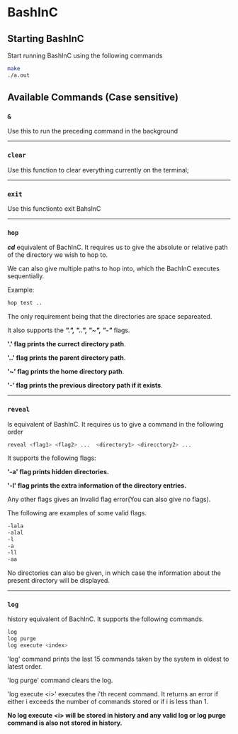 # BashInC

## Starting BashInC
Start running BashInC using the following commands
```bash
make
./a.out
```
## Available Commands (Case sensitive)

### `&`

Use this to run the preceding command in the background

---
### `clear`

Use this function to clear everything currently on the terminal;

---
### `exit`

Use this functionto exit BahsInC

---
### `hop`

***cd*** equivalent of BachInC. It requires us to give the absolute or relative path of the directory we wish to hop to. 

We can also give multiple paths to hop into, which the BachInC executes sequentially.

Example:
```bash
hop test ..
```
The only requirement being that the directories are space separeated.

It also supports the ***".", "..", "~", "-"*** flags.

**'.' flag prints the currect directory path**.

**'..' flag prints the parent directory path**.

**'~' flag prints the home directory path**.

**'-' flag prints the previous directory path if it exists**.

---
### `reveal`
ls equivalent of BashInC. It requires us to give a command in the following order

```bash
reveal <flag1> <flag2> ...  <directory1> <direcctory2> ...
```
It supports the following flags:

**'-a' flag prints hidden directories.**

**'-l' flag prints the extra information of the directory entries.**

Any other flags gives an Invalid flag error(You can also give no flags).

The following are examples of some valid flags.
```bash
-lala
-alal
-l
-a
-ll
-aa
```

No directories can also be given, in which case the information about the present directory will be displayed.

---
### `log`
history equivalent of BachInC. It supports the following commands.

```bash
log
log purge
log execute <index>
```
'log' command prints the last 15 commands taken by the system in oldest to latest order.

'log purge' command clears the log.

'log execute \<i>' executes the i'th recent command.
It returns an error if either i exceeds the number of commands stored or if i is less than 1.

**No log execute \<i> will be stored in history and any valid log or log purge command is also not stored in history.**
